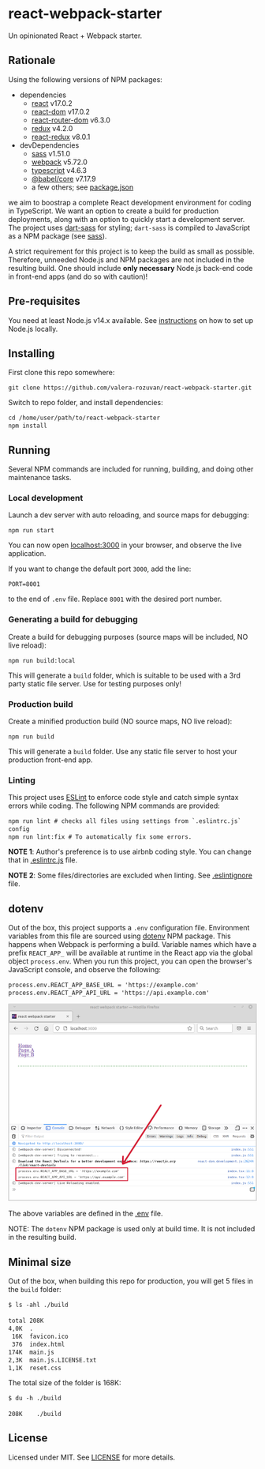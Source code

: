 # react-webpack-starter

Un opinionated React + Webpack starter.

## Rationale

Using the following versions of NPM packages:

- dependencies
  - [react](https://www.npmjs.com/package/react) v17.0.2
  - [react-dom](https://www.npmjs.com/package/react-dom) v17.0.2
  - [react-router-dom](https://www.npmjs.com/package/react-router-dom) v6.3.0
  - [redux](https://www.npmjs.com/package/redux) v4.2.0
  - [react-redux](https://www.npmjs.com/package/react-redux) v8.0.1
- devDependencies
  - [sass](https://www.npmjs.com/package/sass) v1.51.0
  - [webpack](https://www.npmjs.com/package/webpack) v5.72.0
  - [typescript](https://www.npmjs.com/package/typescript) v4.6.3
  - [@babel/core](https://www.npmjs.com/package/@babel/core) v7.17.9
  - a few others; see [package.json](./package.json)

we aim to boostrap a complete React development environment for coding in TypeScript. We want an option to create a build for production deployments, along with an option to quickly start a development server. The project uses [dart-sass](https://github.com/sass/dart-sass) for styling; `dart-sass` is compiled to JavaScript as a NPM package (see [sass](https://www.npmjs.com/package/sass)).

A strict requirement for this project is to keep the build as small as possible. Therefore, unneeded Node.js and NPM packages are not included in the resulting build. One should include **only necessary** Node.js back-end code in front-end apps (and do so with caution)!

## Pre-requisites

You need at least Node.js v14.x available. See [instructions](https://nodejs.org/en/download/) on how to set up Node.js locally.

## Installing

First clone this repo somewhere:

```shell
git clone https://github.com/valera-rozuvan/react-webpack-starter.git
```

Switch to repo folder, and install dependencies:

```shell
cd /home/user/path/to/react-webpack-starter
npm install
```

## Running

Several NPM commands are included for running, building, and doing other maintenance tasks. 

### Local development

Launch a dev server with auto reloading, and source maps for debugging:

```shell
npm run start
```

You can now open [localhost:3000](http://localhost:3000/) in your browser, and observe the live application.

If you want to change the default port `3000`, add the line:

```text
PORT=8001
```

to the end of `.env` file. Replace `8001` with the desired port number.

### Generating a build for debugging 

Create a build for debugging purposes (source maps will be included, NO live reload):

```shell
npm run build:local
```

This will generate a `build` folder, which is suitable to be used with a 3rd party static file server. Use for testing purposes only!

### Production build

Create a minified production build (NO source maps, NO live reload):

```shell
npm run build
```

This will generate a `build` folder. Use any static file server to host your production front-end app.

### Linting

This project uses [ESLint](https://eslint.org/) to enforce code style and catch simple syntax errors while coding. The following NPM commands are provided:

```shell
npm run lint # checks all files using settings from `.eslintrc.js` config
npm run lint:fix # To automatically fix some errors.
```

**NOTE 1**: Author's preference is to use airbnb coding style. You can change that in [.eslintrc.js](.eslintrc.js) file.

**NOTE 2**: Some files/directories are excluded when linting. See [.eslintignore](.eslintignore) file.

## dotenv

Out of the box, this project supports a `.env` configuration file. Environment variables from this file are sourced using [dotenv](https://www.npmjs.com/package/dotenv) NPM package. This happens when Webpack is performing a build. Variable names which have a prefix `REACT_APP_` will be available at runtime in the React app via the global object `process.env`. When you run this project, you can open the browser's JavaScript console, and observe the following:

```text
process.env.REACT_APP_BASE_URL = 'https://example.com'
process.env.REACT_APP_API_URL = 'https://api.example.com'
```

![ENV vars preview in browser](./video_preview/env_vars.png "ENV vars preview in browser")

The above variables are defined in the [.env](./.env) file.

NOTE: The `dotenv` NPM package is used only at build time. It is not included in the resulting build.

## Minimal size

Out of the box, when building this repo for production, you will get 5 files in the `build` folder:

```text
$ ls -ahl ./build

total 208K
4,0K  .
 16K  favicon.ico
 376  index.html
174K  main.js
2,3K  main.js.LICENSE.txt
1,1K  reset.css
```

The total size of the folder is 168K:

```text
$ du -h ./build

208K	./build
```

## License

Licensed under MIT. See [LICENSE](LICENSE) for more details.
